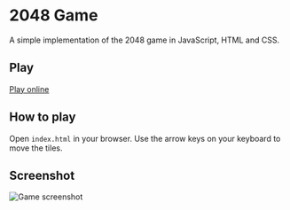 # 2048 Game

A simple implementation of the 2048 game in JavaScript, HTML and CSS.

## Play

[Play online](https://shukurulloh92.github.io/Game-2048/)

## How to play

Open `index.html` in your browser. Use the arrow keys on your keyboard to move the tiles.

## Screenshot

![Game screenshot](screenshots/screenshot.png)
